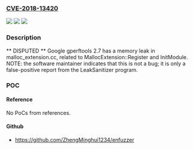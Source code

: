 ### [CVE-2018-13420](https://cve.mitre.org/cgi-bin/cvename.cgi?name=CVE-2018-13420)
![](https://img.shields.io/static/v1?label=Product&message=n%2Fa&color=blue)
![](https://img.shields.io/static/v1?label=Version&message=n%2Fa&color=blue)
![](https://img.shields.io/static/v1?label=Vulnerability&message=n%2Fa&color=brighgreen)

### Description

** DISPUTED ** Google gperftools 2.7 has a memory leak in malloc_extension.cc, related to MallocExtension::Register and InitModule. NOTE: the software maintainer indicates that this is not a bug; it is only a false-positive report from the LeakSanitizer program.

### POC

#### Reference
No PoCs from references.

#### Github
- https://github.com/ZhengMinghui1234/enfuzzer


